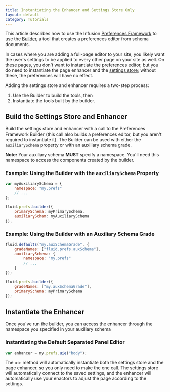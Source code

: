 ```yaml
---
title: Instantiating the Enhancer and Settings Store Only
layout: default
category: Tutorials
---
```


This article describes how to use the Infusion [Preferences Framework](../PreferencesFramework.md)
to use the [Builder](../Builder.md), a tool that creates a preferences editor from schema documents.

In cases where you are adding a full-page editor to your site, you likely want the user's settings
to be applied to every other page on your site as well. On these pages, you don't want to
instantiate the preferences editor, but you do need to instantiate the page enhancer and the
[settings store](../SettingsStore.md); without these, the preferences will have no effect.

Adding the settings store and enhancer requires a two-step process:

1. Use the Builder to build the tools, then
2. Instantiate the tools built by the builder.

## Build the Settings Store and Enhancer

Build the settings store and enhancer with a call to the Preferences Framework Builder (this call also builds a preferences editor, but you aren't required to instantiate it). The Builder can be used with either the `auxiliarySchema` property or with an auxiliary schema grade.

<div class="infusion-docs-note"><strong>Note:</strong> Your auxiliary schema <strong>MUST</strong> specify a namespace. You'll need this namespace to access the components created by the builder.</div>

### Example: Using the Builder with the `auxiliarySchema` Property

```javascript
var myAuxiliarySchema = {
    namespace: "my.prefs"
    // ...
};

fluid.prefs.builder({
    primarySchema: myPrimarySchema,
    auxiliaryScham: myAuxiliarySchema
});
```

### Example: Using the Builder with an Auxiliary Schema Grade

```javascript
fluid.defaults("my.auxSchemaGrade", {
    gradeNames: ["fluid.prefs.auxSchema"],
    auxiliarySchema: {
        namespace: "my.prefs"
        // ...
    }
});

fluid.prefs.builder({
    gradeNames: ["my.auxSchemaGrade"],
    primarySchema: myPrimarySchema
});
```

## Instantiate the Enhancer

Once you've run the builder, you can access the enhancer through the namespace you specified in your auxiliary schema

### Instantiating the Default Separated Panel Editor

```javascript
var enhancer = my.prefs.uie("body");
```

The `uie` method will automatically instantiate both the settings store and the page enhancer, so you only need to make the one call. The settings store will automatically connect to the saved settings, and the enhancer will automatically use your enactors to adjust the page according to the settings.
